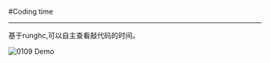 #Coding time
 
---
基于runghc,可以自主查看敲代码的时间。

![0109 Demo](https://github.com/LilyEvansHogwarts/Github/blob/master/Haskell/coding_time/0109_1.jpg)


